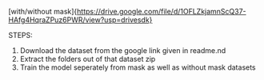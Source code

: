 

[with/without mask]{https://drive.google.com/file/d/1OFLZkjamnScQ37-HAfg4HqraZPuz6PWR/view?usp=drivesdk}

STEPS:
1. Download the dataset from the google link given in readme.nd
2. Extract the folders out of that dataset zip
3. Train the model seperately from mask as well as without mask datasets
